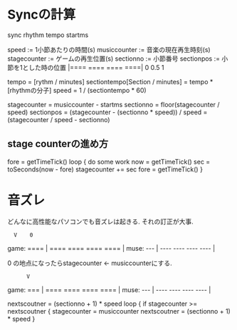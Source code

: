 # Syncの計算
sync rhythm tempo startms

speed := 1小節あたりの時間(s)
musiccounter := 音楽の現在再生時刻(s)
stagecounter := ゲームの再生位置(s)
sectionno := 小節番号
sectionpos := 小節を1とした時の位置
|==== ==== ==== ====|
0         0.5       1

tempo = [rythm / minutes]
sectiontempo[Section / minutes] = tempo * [rhythmの分子]
speed = 1 / (sectiontempo * 60)

stagecounter = musiccounter - startms
sectionno = floor(stagecounter / speed)
sectionpos = (stagecounter - (sectionno * speed)) / speed
           = (stagecounter / speed - sectionno)

## stage counterの進め方
fore = getTimeTick()
loop {
do some work
now = getTimeTick()
sec = toSeconds(now - fore)
stagecounter += sec
fore = getTimeTick()
}

# 音ズレ
どんなに高性能なパソコンでも音ズレは起きる.
それの訂正が大事.

      V    0
game: ==== | ==== ==== ==== ==== |
muse: --- | ---- ---- ---- ---- |

0 の地点になったらstagecounter <- musiccounterにする.

          V
game: === | ==== ==== ==== ==== |
muse: --- | ---- ---- ---- ---- |

nextscoutner = (sectionno + 1) * speed
loop {
if stagecounter >= nextscoutner {
stagecounter = musiccounter
nextscoutner = (sectionno + 1) * speed
}
